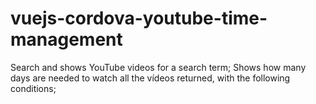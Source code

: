 # vuejs-cordova-youtube-time-management
Search and shows YouTube videos for a search term; Shows how many days are needed to watch all the vídeos returned, with the following conditions;

